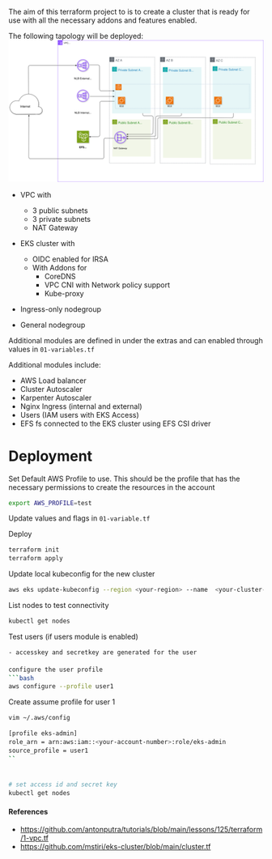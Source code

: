 The aim of this terraform project to is to create a cluster that is ready for use with all the necessary addons and features enabled.

The following tapology will be deployed:
![Diagram](docs/eks-terraform.svg)

- VPC with 
  - 3 public subnets
  - 3 private subnets
  - NAT Gateway
  

-  EKS cluster with
   - OIDC enabled for IRSA
   - With Addons for 
     - CoreDNS
     - VPC CNI with Network policy support
     - Kube-proxy

- Ingress-only nodegroup 
- General nodegroup

Additional modules are defined in under the extras and can enabled through values in `01-variables.tf`

Additional modules include:
- AWS Load balancer
- Cluster Autoscaler
- Karpenter Autoscaler
- Nginx Ingress (internal and external)
- Users (IAM users with EKS Access)
- EFS fs connected to the EKS cluster using EFS CSI driver



# Deployment
Set Default AWS Profile to use. This should be the profile that has the necessary permissions to create the resources in the account
```bash
export AWS_PROFILE=test
```

Update values and flags in `01-variable.tf`

Deploy 
```bash
terraform init
terraform apply
```


Update local kubeconfig for the new cluster
```bash
aws eks update-kubeconfig --region <your-region> --name  <your-cluster-name>
```

List nodes to test connectivity
```bash
kubectl get nodes
````

Test users (if users module is enabled)
```bash
- accesskey and secretkey are generated for the user

configure the user profile
```bash
aws configure --profile user1
```

Create assume profile for user 1
```bash
vim ~/.aws/config
````

```bash
[profile eks-admin]
role_arn = arn:aws:iam::<your-account-number>:role/eks-admin
source_profile = user1
``


# set access id and secret key
kubectl get nodes
```


#### References
- https://github.com/antonputra/tutorials/blob/main/lessons/125/terraform/1-vpc.tf
- https://github.com/mstiri/eks-cluster/blob/main/cluster.tf

